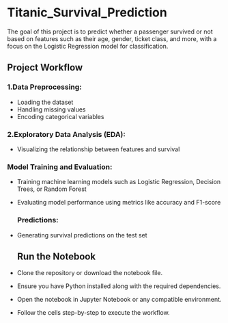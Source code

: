 # Titanic_Survival_Prediction

The goal of this project is to predict whether a passenger survived or not based on features such as their age, gender, ticket class, and more, with a focus on the Logistic Regression model for classification.

## Project Workflow
### 1.Data Preprocessing:
* Loading the dataset
* Handling missing values
* Encoding categorical variables
### 2.Exploratory Data Analysis (EDA):
* Visualizing the relationship between features and survival
 ### Model Training and Evaluation:
* Training machine learning models such as Logistic Regression, Decision Trees, or Random Forest
* Evaluating model performance using metrics like accuracy and F1-score
  ### Predictions:
* Generating survival predictions on the test set

  ## Run the Notebook
* Clone the repository or download the notebook file.
* Ensure you have Python installed along with the required dependencies.
* Open the notebook in Jupyter Notebook or any compatible environment.
* Follow the cells step-by-step to execute the workflow.
